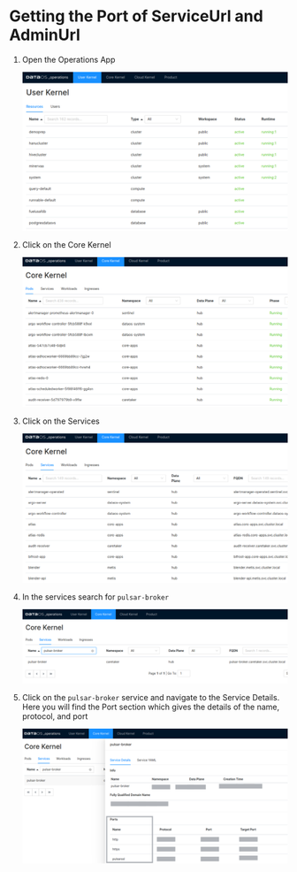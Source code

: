 # Getting the Port of ServiceUrl and AdminUrl

1. Open the Operations App

    ![Untitled](../../Running%20Flare%20Standalone/Getting%20the%20Port%20of%20Service%20and%20AdminUrl/Untitled.png)

1. Click on the Core Kernel

    ![Untitled](../../Running%20Flare%20Standalone/Getting%20the%20Port%20of%20Service%20and%20AdminUrl/Untitled%201.png)

1. Click on the Services

    ![Untitled](../../Running%20Flare%20Standalone/Getting%20the%20Port%20of%20Service%20and%20AdminUrl/Untitled%202.png)

1. In the services search for `pulsar-broker`

    ![Untitled](../../Running%20Flare%20Standalone/Getting%20the%20Port%20of%20Service%20and%20AdminUrl/Untitled%203.png)

1. Click on the `pulsar-broker` service and navigate to the Service Details. Here you will find the Port section which gives the details of the name, protocol, and port

    ![Port.png](../../Running%20Flare%20Standalone/Getting%20the%20Port%20of%20Service%20and%20AdminUrl/Port.png)